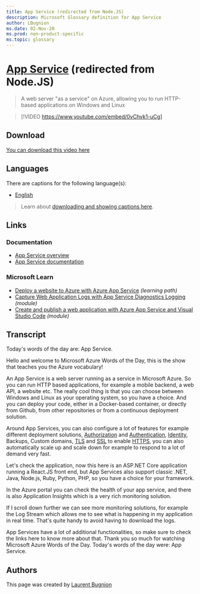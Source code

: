 ```yaml
---
title: App Service (redirected from Node.JS)
description: Microsoft Glossary definition for App Service
author: LBugnion
ms.date: 02-Nov-20
ms.prod: non-product-specific
ms.topic: glossary
---
```


# [App Service](/glossary/term/app-service/node-js) (redirected from Node.JS)

> A web server "as a service" on Azure, allowing you to run HTTP-based applications on Windows and Linux

> [!VIDEO https://www.youtube.com/embed/0vChvk1-uCg]

## Download

[You can download this video here](https://msglossarystore.blob.core.windows.net/videos/app-service.en.mp4)

## Languages

There are captions for the following language(s):

- [English](https://msglossarystore.blob.core.windows.net/captions/app-service.en.en.srt)

> Learn about [downloading and showing captions here](/glossary/captions).

## Links

### Documentation

- [App Service overview](http://gslb.ch/447)
- [App Service documentation](http://gslb.ch/448)

### Microsoft Learn

- [Deploy a website to Azure with Azure App Service](http://gslb.ch/454) *(learning path)*
- [Capture Web Application Logs with App Service Diagnostics Logging](http://gslb.ch/455) *(module)*
- [Create and publish a web application with Azure App Service and Visual Studio Code](http://gslb.ch/456) *(module)*

## Transcript

Today's words of the day are: App Service.

Hello and welcome to Microsoft Azure Words of the Day, this is the show that teaches you the Azure vocabulary!

An App Service is a web server running as a service in Microsoft Azure. So you can run HTTP based applications, for example a mobile backend, a web API, a website etc. The really cool thing is that you can choose between Windows and Linux as your operating system, so you have a choice. And you can deploy your code, either in a Docker-based container, or directly from Github, from other repositories or from a continuous deployment solution.

Around App Services, you can also configure a lot of features for example different deployment solutions, [Authorization](/glossary/term/aad/authorization) and [Authentication](/glossary/term/authentication/disambiguation), [Identity](/glossary/term/aad/identity), Backups, Custom domains, [TLS](/glossary/term/tls-ssl/tls) and [SSL](/glossary/term/tls-ssl/ssl) to enable [HTTPS](/glossary/term/tls-ssl/https), you can also automatically scale up and scale down for example to respond to a lot of demand very fast.

Let's check the application, now this here is an ASP.NET Core application running a React.JS front end, but App Services also support classic .NET, Java, Node.js, Ruby, Python, PHP, so you have a choice for your framework.

In the Azure portal you can check the health of your app service, and there is also Application Insights which is a very rich monitoring solution.

If I scroll down further we can see more monitoring solutions, for example the Log Stream which allows me to see what is happening in my application in real time. That's quite handy to avoid having to download the logs.

App Services have a lot of additional functionalities, so make sure to check the links here to know more about that. Thank you so much for watching Microsoft Azure Words of the Day. Today's words of the day were: App Service.

## Authors

This page was created by [Laurent Bugnion](http://twitter.com/@LBugnion)
